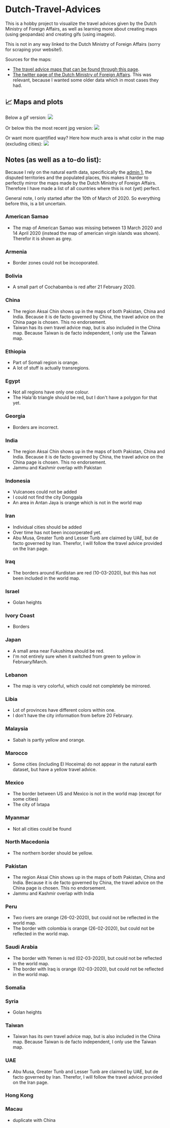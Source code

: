 # Dutch-Travel-Advices

This is a hobby project to visualize the travel advices given by the Dutch Ministry of Foreign Affairs, as well as learning more about creating maps (using geopandas) and creating gifs (using imageio).

This is not in any way linked to the Dutch Ministry of Foreign Affairs (sorry for scraping your website!).

Sources for the maps:
* [The travel advice maps that can be found through this page](https://www.nederlandwereldwijd.nl/help/in-welke-taal-communiceert-welk-land).
* [The twitter page of the Dutch Ministry of Foreign Affairs](https://twitter.com/247BZ). This was relevant, because I wanted some older data which in most cases they had.

## :chart_with_upwards_trend: Maps and plots
Below a gif version:
![](compressed.gif)

Or below this the most recent jpg version:
![](most_recent_map.jpg)

Or want more quantified way? Here how much area is what color in the map (excluding cities):
![](area_over_time.jpg)



## Notes (as well as a to-do list):
Because I rely on the natural earth data, specificically the [admin 1](https://www.naturalearthdata.com/downloads/10m-cultural-vectors/10m-admin-1-states-provinces/), the disputed territories and the populated places, this makes it harder to perfectly mirror the maps made by the Dutch Ministry of Foreign Affairs. Therefore I have made a list of all countries where this is not (yet) perfect.

General note, I only started after the 10th of March of 2020. So everything before this, is a bit uncertain.

### American Samao

* The map of American Samao was missing between 13 March 2020 and 14 April 2020 (instead the map of american virgin islands was shown). Therefor it is shown as grey.

### Armenia
* Border zones could not be incooporated.

### Bolivia
* A small part of Cochabamba is red after 21 February 2020.

### China
* The region Aksai Chin shows up in the maps of both Pakistan, China and India. Because it is de facto governed by China, the travel advice on the China page is chosen. This no endorsement.
* Taiwan has its own travel advice map, but is also included in the China map. Because Taiwan is de facto independent, I only use the Taiwan map.

### Ethiopia
* Part of Somali region is orange.
* A lot of stuff is actually transregions.

### Egypt
* Not all regions have only one colour.
* The Hala'ib triangle should be red, but I don't have a polygon for that yet.

### Georgia
* Borders are incorrect.

### India
* The region Aksai Chin shows up in the maps of both Pakistan, China and India. Because it is de facto governed by China, the travel advice on the China page is chosen. This no endorsement.
* Jammu and Kashmir overlap with Pakistan

### Indonesia
* Vulcanoes could not be added
* I could not find the city Donggala
* An area in Antan Jaya is orange which is not in the world map

### Iran
* Individual cities should be added
* Over time has not been incoorperated yet.
* Abu Musa, Greater Tunb and Lesser Tunb are claimed by UAE, but de facto governed by Iran. Therefor, I will follow the travel advice provided on the Iran page.

### Iraq
* The borders around Kurdistan are red (10-03-2020), but this has not been included in the world map.

### Israel
* Golan heights

### Ivory Coast
* Borders

### Japan
* A small area near Fukushima should be red.
* I'm not entirely sure when it switched from green to yellow in February/March.

### Lebanon
* The map is very colorful, which could not completely be mirrored.

### Libia
* Lot of provinces have different colors within one.
* I don't have the city information from before 20 February.

### Malaysia
* Sabah is partly yellow and orange.

### Marocco
* Some cities (including El Hoceima) do not appear in the natural earth dataset, but have a yellow travel advice.

### Mexico
* The border between US and Mexico is not in the world map (except for some cities)
* The city of Ixtapa

### Myanmar
* Not all cities could be found

### North Macedonia
* The northern border should be yellow.

### Pakistan
* The region Aksai Chin shows up in the maps of both Pakistan, China and India. Because it is de facto governed by China, the travel advice on the China page is chosen. This no endorsement.
* Jammu and Kashmir overlap with India

### Peru
* Two rivers are orange (26-02-2020), but could not be reflected in the world map.
* The border with colombia is orange (26-02-2020), but could not be reflected in the world map.

### Saudi Arabia
* The border with Yemen is red (02-03-2020), but could not be reflected in the world map.
* The border with Iraq is orange (02-03-2020), but could not be reflected in the world map.

### Somalia

### Syria
* Golan heights

### Taiwan
* Taiwan has its own travel advice map, but is also included in the China map. Because Taiwan is de facto independent, I only use the Taiwan map.

### UAE
* Abu Musa, Greater Tunb and Lesser Tunb are claimed by UAE, but de facto governed by Iran. Therefor, I will follow the travel advice provided on the Iran page.

### Hong Kong
### Macau
* duplicate with China
